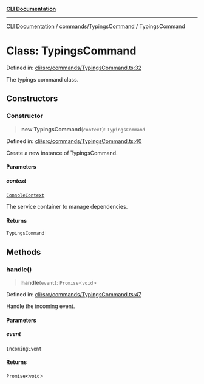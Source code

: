 [**CLI Documentation**](../../../README.md)

***

[CLI Documentation](../../../README.md) / [commands/TypingsCommand](../README.md) / TypingsCommand

# Class: TypingsCommand

Defined in: [cli/src/commands/TypingsCommand.ts:32](https://github.com/stonemjs/cli/blob/c980e34c3e365606f5472998f0ccb119c79896c3/src/commands/TypingsCommand.ts#L32)

The typings command class.

## Constructors

### Constructor

> **new TypingsCommand**(`context`): `TypingsCommand`

Defined in: [cli/src/commands/TypingsCommand.ts:40](https://github.com/stonemjs/cli/blob/c980e34c3e365606f5472998f0ccb119c79896c3/src/commands/TypingsCommand.ts#L40)

Create a new instance of TypingsCommand.

#### Parameters

##### context

[`ConsoleContext`](../../../declarations/interfaces/ConsoleContext.md)

The service container to manage dependencies.

#### Returns

`TypingsCommand`

## Methods

### handle()

> **handle**(`event`): `Promise`\<`void`\>

Defined in: [cli/src/commands/TypingsCommand.ts:47](https://github.com/stonemjs/cli/blob/c980e34c3e365606f5472998f0ccb119c79896c3/src/commands/TypingsCommand.ts#L47)

Handle the incoming event.

#### Parameters

##### event

`IncomingEvent`

#### Returns

`Promise`\<`void`\>
